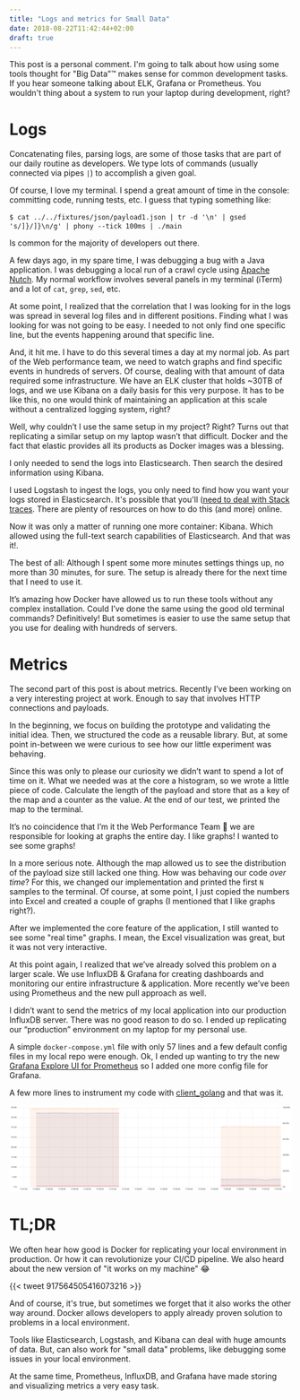 ```yaml
---
title: "Logs and metrics for Small Data"
date: 2018-08-22T11:42:44+02:00
draft: true
---
```


This post is a personal comment. I'm going to talk about how using some tools thought for "Big Data"™ makes sense for common development tasks. If you hear someone talking about ELK, Grafana or Prometheus. You wouldn't thing about a system to run your laptop during development, right?


# Logs
Concatenating files, parsing logs, are some of those tasks that are part of our daily routine as developers. We type lots of commands (usually connected via pipes `|`) to accomplish a given goal.

Of course, I love my terminal. I spend a great amount of time in the console: committing code,  running tests, etc. I guess that typing something like:

```
$ cat ../../fixtures/json/payload1.json | tr -d '\n' | gsed 's/]}/]}\n/g' | phony --tick 100ms | ./main
```

Is common for the majority of developers out there.

A few days ago, in my spare time, I was debugging a bug with a Java application. I was debugging a local run of a crawl cycle using [Apache Nutch](http://nutch.apache.org/). My normal workflow involves several panels in my terminal (iTerm) and a lot of `cat`, `grep`, `sed`, etc.

At some point, I realized that the correlation that I was looking for in the logs was spread in several log files and in different positions. Finding what I was looking for was not going to be easy. I needed to not only find one specific line, but the events happening around that specific line.

And, it hit me. I have to do this several times a day at my normal job. As part of the Web performance team, we need to watch graphs and find specific events in hundreds of servers. Of course, dealing with that amount of data required some infrastructure. We have an ELK cluster that holds ~30TB of logs, and we use Kibana on a daily basis for this very purpose. It has to be like this, no one would think of maintaining an application at this scale without a centralized logging system, right?

Well, why couldn’t I use the same setup in my project? Right? Turns out that replicating a similar setup on my laptop wasn’t that difficult. Docker and the fact that elastic provides all its products as Docker images was a blessing.

I only needed to send the logs into Elasticsearch. Then search the desired information using Kibana.

I used Logstash to ingest the logs, you only need to find how you want your logs stored in Elasticsearch. It's possible that you'll ([need to deal with Stack traces](https://sematext.com/blog/handling-stack-traces-with-logstash/). There are plenty of resources on how to do this (and more) online.

Now it was only a matter of running one more container: Kibana. Which allowed using the full-text search capabilities of Elasticsearch. And that was it!.

The best of all: Although I spent some more minutes settings things up, no more than 30 minutes, for sure. The setup is already there for the next time that I need to use it.

It’s amazing how Docker have allowed us to run these tools without any complex installation. Could I’ve done the same using the good old terminal commands? Definitively! But sometimes is easier to use the same setup that you use for dealing with hundreds of servers.

# Metrics

The second part of this post is about metrics. Recently I’ve been working on a very interesting project at work. Enough to say that involves HTTP connections and payloads.

In the beginning, we focus on building the prototype and validating the initial idea. Then, we structured the code as a reusable library. But, at some point in-between we were curious to see how our little experiment was behaving.

Since this was only to please our curiosity we didn’t want to spend a lot of time on it.  What we needed was at the core a histogram, so we wrote a little piece of code. Calculate the length of the payload and store that as a key of the map and a counter as the value. At the end of our test, we printed the map to the terminal.

It’s no coincidence that I’m it the Web Performance Team 🤔 we are responsible for looking at graphs the entire day. I like graphs! I wanted to see some graphs!

In a more serious note. Although the map allowed us to see the distribution of the payload size still lacked one thing. How was behaving our code *over time*? For this, we changed our implementation and printed the first `N` samples to the terminal. Of course, at some point, I just copied the numbers into Excel and created a couple of graphs (I mentioned that I like graphs right?).

After we implemented the core feature of the application, I still wanted to see some "real time" graphs. I mean, the Excel visualization was great, but it was not very interactive.

At this point again, I realized that we’ve already solved this problem on a larger scale. We use InfluxDB & Grafana for creating dashboards and monitoring our entire infrastructure & application. More recently we’ve been using Prometheus and the new pull approach as well.

I didn’t want to send the metrics of my local application into our production InfluxDB server. There was no good reason to do so. I ended up replicating our “production” environment on my laptop for my personal use.

A simple `docker-compose.yml` file with only 57 lines and a few default config files in my local repo were enough. Ok, I ended up wanting to try the new [Grafana Explore UI for Prometheus](https://promcon.io/2018-munich/talks/explore-your-prometheus-data-in-grafana/) so I added one more config file for Grafana.

A few more lines to instrument my code with [client_golang](https://github.com/prometheus/client_golang) and that was it.

![Grafana dashboard with Prometheus datasource](/images/logs-and-metrics/grafana-prometheus.png "Grafana dashboard")

# TL;DR

We often hear how good is Docker for replicating your local environment in production. Or how it can revolutionize your CI/CD pipeline. We also heard about the new version of "it works on my machine" 😂

{{< tweet 917564505416073216 >}}

And of course, it's true, but sometimes we forget that it also works the other way around. Docker allows developers to apply already proven solution to problems in a local environment.

Tools like Elasticsearch, Logstash, and Kibana can deal with huge amounts of data. But, can also work for "small data" problems, like debugging some issues in your local environment.

At the same time, Prometheus, InfluxDB, and Grafana have made storing and visualizing metrics a very easy task.
